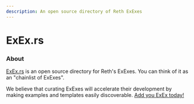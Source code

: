 ```yaml
---
description: An open source directory of Reth ExExes
---
```


# ExEx.rs

### About

[ExEx.rs](https://exex.rs) is an open source directory for Reth's ExExes. You can think of it as an "chainlist of ExExes".

We believe that curating ExExes will accelerate their development by making examples and templates easily discoverable. [Add you ExEx today!](https://github.com/weaveVM/exex.rs?tab=readme-ov-file#add-an-exex-object)
